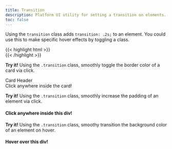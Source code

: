 ```yaml
---
title: Transition
description: Platform UI utility for setting a transition on elements.
toc: false
---
```


Using the `transition` class adds `transition: .2s;` to an element. You could use this to make specific hover effects by toggling a class.

<div class="block-container my-3">
  <div class="card block laptop-up-4 transition background-hover--lightblue">
    <p class="skeleton" data-lines="4"></p>
  </div>
</div>

<div class="mt-3 mb-4">
{{< highlight html >}}
<div class="card transition background-hover--lightblue">
  <!-- Content goes here! -->
</div>
{{< /highlight >}}
</div>

<p class="mt-6 mb-2">
    <i class="pi-rocket mr-1 text--negative"></i>
    <strong class="mr-1">Try it!</strong> 
    Using the <code class="mx-1">.transition</code> class, smoothly toggle the border color of a card via click.
</p>

<div class="block-container mt-3 mb-4">
  <div class="block laptop-up-4">
    <div class="card transition-card transition">
      <div class="card__header">
        <div class="card__group">
          <i class="pi-quill"></i>
          <div class="card__title">Card Header</div>
        </div>
      </div>
      Click anywhere inside the card!
    </div>
  </div>
</div>


<p class="mt-6 mb-2">
    <i class="pi-rocket mr-1 text--negative"></i>
    <strong class="mr-1">Try it!</strong> 
    Using the <code class="mx-1">.transition</code> class, smoothly increase the padding of an element via click.
</p>

<div class="block-container mt-3 mb-4">
  <div class="block laptop-up-4 border transition-div-padding transition">
      <h4 class="pl-4 pt-4">Click anywhere inside this div!</h4>
      <p class="skeleton p-4" data-lines="7"></p>
  </div>
</div>

<p class="mt-6 mb-2">
    <i class="pi-rocket mr-1 text--negative"></i>
    <strong class="mr-1">Try it!</strong> 
    Using the <code class="mx-1">.transition</code> class, smoothy transition the background color of an element on hover.
</p>

<div class="block-container mt-3 mb-4">
  <div class="block laptop-up-4 border transition-div-color transition">
      <h4 class="pl-4 pt-4 text--salmon">Hover over this div!</h4>
      <p class="skeleton p-4" data-lines="7"></p>
  </div>
</div>